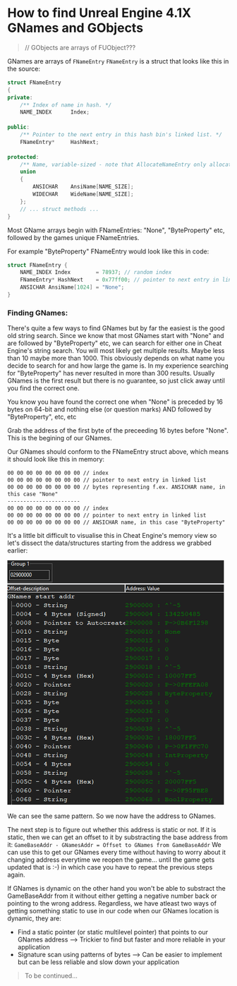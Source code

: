 # How to find Unreal Engine 4.1X GNames and GObjects

> // GObjects are arrays of FUObject???

GNames are arrays of `FNameEntry`
`FNameEntry` is a struct that looks like this in the source:

```c++
struct FNameEntry
{
private:
	/** Index of name in hash. */
	NAME_INDEX		Index;

public:
	/** Pointer to the next entry in this hash bin's linked list. */
	FNameEntry*		HashNext;

protected:
	/** Name, variable-sized - note that AllocateNameEntry only allocates memory as needed. */
	union
	{
		ANSICHAR	AnsiName[NAME_SIZE];
		WIDECHAR	WideName[NAME_SIZE];
	};
	// ... struct methods ...
}
```

Most GName arrays begin with FNameEntries: "None", "ByteProperty" etc, followed by the games unique FNameEntries.

For example "ByteProperty" FNameEntry would look like this in code:

```c++
struct FNameEntry {
	NAME_INDEX Index        = 78937; // random index
	FNameEntry* HashNext    = 0x77ff00; // pointer to next entry in linked list
	ANSICHAR AnsiName[1024] = "None";
}
```

### Finding GNames:

There's quite a few ways to find GNames but by far the easiest is the good old string search.
Since we know that most GNames start with "None" and are followed by "ByteProperty" etc, we can search for either one in Cheat Engine's string search.
You will most likely get multiple results. Maybe less than 10 maybe more than 1000. This obviously depends on what name you decide to search for and how large the game is.
In my experience searching for "ByteProperty" has never resulted in more than 300 results.
Usually GNames is the first result but there is no guarantee, so just click away until you find the correct one.

You know you have found the correct one when "None" is preceded by 16 bytes on 64-bit and nothing else (or question marks) AND followed by "ByteProperty", etc, etc

Grab the address of the first byte of the preceeding 16 bytes before "None". This is the begining of our GNames.

Our GNames should conform to the FNameEntry struct above, which means it should look like this in memory:

```
00 00 00 00 00 00 00 00 // index
00 00 00 00 00 00 00 00 // pointer to next entry in linked list
00 00 00 00 00 00 00 00 // bytes representing f.ex. ANSICHAR name, in this case "None"
-----------------------
00 00 00 00 00 00 00 00 // index
00 00 00 00 00 00 00 00 // pointer to next entry in linked list
00 00 00 00 00 00 00 00 // ANSICHAR name, in this case "ByteProperty"
```

It's a little bit difficult to visualise this in Cheat Engine's memory view so let's dissect the data/structures starting from the address we grabbed earlier:

![Alt 1-png](https://raw.githubusercontent.com/untyper/ue4-gnames-gobjects-guide/main/img/1.png)

We can see the same pattern.
So we now have the address to GNames.

The next step is to figure out whether this address is static or not. If it is static, then we can get an offset to it by substracting the base address from it:
`GameBaseAddr - GNamesAddr = Offset to GNames from GameBaseAddr`
We can use this to get our GNames every time without having to worry about it changing address everytime we reopen the game... until the game gets updated that is :-) in which case you have to repeat the previous steps again.

If GNames is dynamic on the other hand you won't be able to substract the GameBaseAddr from it without either getting a negative number back or pointing to the wrong address.
Regardless, we have atleast two ways of getting something static to use in our code when our GNames location is dynamic, they are:
- Find a static pointer (or static multilevel pointer) that points to our GNames address --> Trickier to find but faster and more reliable in your application
- Signature scan using patterns of bytes --> Can be easier to implement but can be less reliable and slow down your application

> To be continued...
